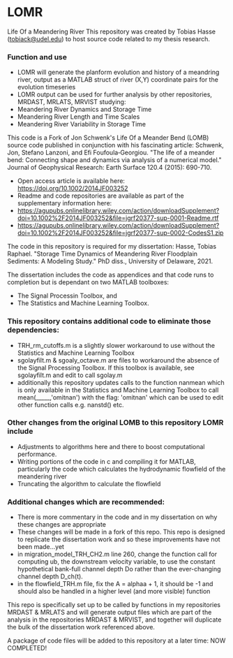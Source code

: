 # LOMR
Life Of a Meandering River
This repository was created by Tobias Hasse (tobiack@udel.edu) to host source code related to my thesis research.

### Function and use
- LOMR will generate the planform evolution and history of a meandring river, output as a MATLAB struct of river (X,Y) coordinate pairs for the evolution timeseries
- LOMR output can be used for further analysis by other repositories, MRDAST, MRLATS, MRVIST studying:
- Meandering River Dynamics and Storage Time
- Meandering River Length and Time Scales
- Meandering River Variability in Storage Time

This code is a Fork of Jon Schwenk's Life Of a Meander Bend (LOMB) source code published in conjunction with his fascinating article: 
Schwenk, Jon, Stefano Lanzoni, and Efi Foufoula‐Georgiou. "The life of a meander bend: Connecting shape and dynamics via analysis of a numerical model." Journal of Geophysical Research: Earth Surface 120.4 (2015): 690-710. 
- Open access article is available here: https://doi.org/10.1002/2014JF003252 
- Readme and code repositories are available as part of the supplementary information here:
- https://agupubs.onlinelibrary.wiley.com/action/downloadSupplement?doi=10.1002%2F2014JF003252&file=jgrf20377-sup-0001-Readme.rtf
- https://agupubs.onlinelibrary.wiley.com/action/downloadSupplement?doi=10.1002%2F2014JF003252&file=jgrf20377-sup-0002-CodesS1.zip 

The code in this repository is required for my dissertation: Hasse, Tobias Raphael. "Storage Time Dynamics of Meandering River Floodplain Sediments: A Modeling Study." PhD diss., University of Delaware, 2021.

The dissertation includes the code as appendices and that code runs to completion but is dependant on two MATLAB toolboxes:
- The Signal Processin Toolbox, and
- The Statistics and Machine Learning Toolbox.

### This repository contains additional code to eliminate those dependencies:
- TRH_rm_cutoffs.m is a slightly slower workaround to use without the Statistics and Machine Learning Toolbox
- sgolayfilt.m & sgoaly_octave.m are files to workaround the absence of the Signal Processing Toolbox.  If this toolbox is available, see sgolayfilt.m and edit to call sgolay.m
- additionally this repository updates calls to the function nanmean which is only available in the Statistics and Machine Learning Toolbox to call mean(_____,'omitnan') with the flag: 'omitnan' which can be used to edit other function calls e.g. nanstd() etc.

### Other changes from the original LOMB to this repository LOMR include
- Adjustments to algorithms here and there to boost computational performance.
- Writing portions of the code in c and compiling it for MATLAB, particularly the code which calculates the hydrodynamic flowfield of the meandering river
- Truncating the algorithm to calculate the flowfield

### Additional changes which are recommended:
- There is more commentary in the code and in my dissertation on why these changes are appropriate
- These changes will be made in a fork of this repo.  This repo is designed to replicate the dissertation work and so these improvements have not been made...yet
- in migration_model_TRH_CH2.m line 260, change the function call for computing ub, the downstream velocity variable, to use the constant hypothetical bank-full channel depth Do rather than the ever-changing channel depth D_ch(t).  
- in the flowfield_TRH.m file, fix the A = alphaa + 1, it should be -1 and should also be handled in a higher level (and more visible) function

This repo is specifically set up to be called by functions in my repositories MRDAST & MRLATS and will generate output files which are part of the analysis in the repositories MRDAST & MRVIST, and together will duplicate the bulk of the dissertation work referenced above.

A package of code files will be added to this repository at a later time: NOW COMPLETED!

